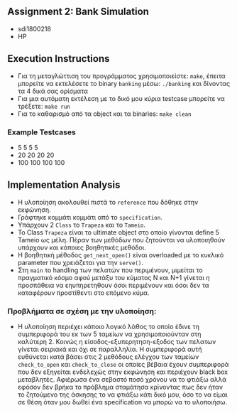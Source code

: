 ## Assignment 2: Bank Simulation

- sdi1800218
- HP

## Execution Instructions
- Για τη μεταγλώττιση του προγράμματος χρησιμοποιείστε: `make`, έπειτα μπορείτε
    να εκτελέσετε το binary `banking` μέσω: `./banking` και δίνοντας τα 4 δικά σας ορίσματα
- Για μια αυτόματη εκτέλεση με το δικό μου κύρια testcase μπορείτε να τρέξετε: `make run`
- Για το καθαρισμό από τα object και τα binaries: `make clean`

### Example Testcases

- 5 5 5 5
- 20 20 20 20
- 100 100 100 100

## Implementation Analysis

- Η υλοποίηση ακολουθεί πιστά το `reference` που δόθηκε στην εκφώνηση.
- Γράφτηκε κομμάτι κομμάτι από το `specification`.
- Υπάρχουν 2 `Class` το `Trapeza` και το `Tameio`.
- Το Class `Trapeza` είναι το ultimate object στο οποίο γίνονται define 5 Tameio ως μέλη. Πέραν των μεθόδων που ζητούνται να υλοποιηθούν υπάρχουν και κάποιες βοηθητικές μεθόδοι.
- Η βοηθητική μέθοδος `get_next_open()` είναι overloaded με το κυκλικό parameter που χρειάζεται για την `serve()`.
- Στη `main` το handling των πελατών που περιμένουν, μιμείται το πραγματικό κόσμο αφού μετάξυ του κύματος Ν και Ν+1 γίνεται η προσπάθεια να εηυπηρετηθουν όσοι περιμένουν και όσοι δεν τα καταφέρουν προστίθεντι στο επόμενο κύμα.

### Προβλήματα σε σχέση με την υλοποίηση:
- Η υλοποίηση περιέχει κάποιο λογικό λάθος το οποίο έδινε τη συμπεριφορά του εκ των 5 ταμείων να χρησιμοποιούνταν στη καλύτερη 2. Κοινώς η είσοδος-εξυπερητηση-εξοδος των πελατων γίνεται σειριακά και όχι σε παραλληλία. Η συμπεριφορά αυτή ευθύνεται κατά βάσει στις 2 μεθόδους ελέγχου των ταμείων `check_to_open` και `check_to_close` οι οποίες βέβαια έχουν συμπεριφορά που δεν εξηγείται ενδελεχώς στην εκφώνηση και περιέχουν black box μεταβλητές. Αφιέρωσα ένα σεβαστό ποσό χρόνου να το φτιάξω αλλά εφόσον δεν βρήκα το πρόβλημα σταμάτησα κρίνοντας πως δεν ήταν το ζητούμενο της άσκησης το να φτιάξω κάτι δικό μου, όσο το να είμαι σε θέση όταν μου δωθεί ένα specification να μπορώ να το υλοποιήσω.